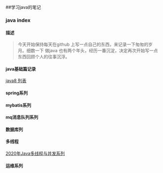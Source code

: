 ##学习java的笔记

### java index

#### 描述
    
> 今天开始保持每天在github 上写一点自己的东西，来记录一下匆匆的岁月。细数一下 做java 也有两个年头，经历一番沉淀，决定再次开始写一点东西回顾个人的往事沉浮。

#### java基础篇记录

[java8 列表](./jdk8study/src/main/resources/doc/LocalDateTimeStudy.md)

#### spring系列

#### mybatis系列


####  mq消息队列系列



####  数据库列

####  多线程
[2020年Java多线程与并发系列](https://juejin.im/post/5e8ee367518825736d279551)


#### 运维系列
    
